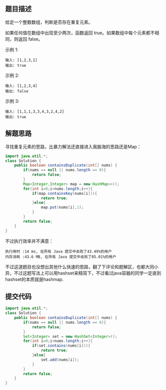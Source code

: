 ## 题目描述

给定一个整数数组，判断是否存在重复元素。

如果任何值在数组中出现至少两次，函数返回 true。如果数组中每个元素都不相同，则返回 false。

示例 1:


```
输入: [1,2,3,1]
输出: true
```

示例 2:

```
输入: [1,2,3,4]
输出: false
```

示例 3:


```
输入: [1,1,1,3,3,4,3,2,4,2]
输出: true
```


## 解题思路

寻找重复元素的思路，比暴力解法还直接进入我脑海的思路还是Map：

```java
import java.util.*;
class Solution {
    public boolean containsDuplicate(int[] nums) {
        if(nums == null || nums.length == 0){
            return false;
        }
        Map<Integer,Integer> map = new HashMap<>();
        for(int i=0;i<nums.length;i++){
            if(map.containsKey(nums[i])){
                return true;
            }else{
                map.put(nums[i],1);
            }
        }
        return false;
    }
}
```

不过执行效率并不满意：

```
执行用时 :14 ms, 在所有 Java 提交中击败了43.49%的用户
内存消耗 :43.6 MB, 在所有 Java 提交中击败了85.01%的用户
```

不过这道题目也没想出其他什么快速的思路，翻了下评论和题解区，也都大同小异，不过这题写法上可以用hashset来精简下，不过看过java容器的同学一定直到hashset的本质就是hashmap.


## 提交代码


```java
import java.util.*;
class Solution {
    public boolean containsDuplicate(int[] nums) {
        if(nums == null || nums.length == 0){
            return false;
        }
        Set<Integer> set = new HashSet<Integer>();
        for(int i=0;i<nums.length;i++){
            if(set.contains(nums[i])){
                return true;
            }else{
                set.add(nums[i]);
            }
        }
        return false;
    }
}
```




